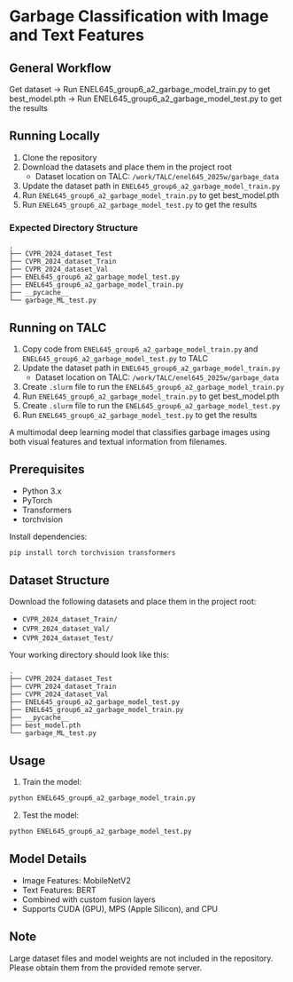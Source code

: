 # Garbage Classification with Image and Text Features

## General Workflow
Get dataset → Run ENEL645_group6_a2_garbage_model_train.py to get best_model.pth → Run ENEL645_group6_a2_garbage_model_test.py to get the results

## Running Locally
1. Clone the repository
2. Download the datasets and place them in the project root
   - Dataset location on TALC: `/work/TALC/enel645_2025w/garbage_data`
3. Update the dataset path in `ENEL645_group6_a2_garbage_model_train.py`
4. Run `ENEL645_group6_a2_garbage_model_train.py` to get best_model.pth
5. Run `ENEL645_group6_a2_garbage_model_test.py` to get the results

### Expected Directory Structure
```
.
├── CVPR_2024_dataset_Test
├── CVPR_2024_dataset_Train
├── CVPR_2024_dataset_Val
├── ENEL645_group6_a2_garbage_model_test.py
├── ENEL645_group6_a2_garbage_model_train.py
├── __pycache__
└── garbage_ML_test.py
```

## Running on TALC
1. Copy code from `ENEL645_group6_a2_garbage_model_train.py` and `ENEL645_group6_a2_garbage_model_test.py` to TALC
2. Update the dataset path in `ENEL645_group6_a2_garbage_model_train.py`
   - Dataset location on TALC: `/work/TALC/enel645_2025w/garbage_data`
3. Create `.slurm` file to run the `ENEL645_group6_a2_garbage_model_train.py`
4. Run `ENEL645_group6_a2_garbage_model_train.py` to get best_model.pth
5. Create `.slurm` file to run the `ENEL645_group6_a2_garbage_model_test.py`
6. Run `ENEL645_group6_a2_garbage_model_test.py` to get the results

A multimodal deep learning model that classifies garbage images using both visual features and textual information from filenames.

## Prerequisites

- Python 3.x
- PyTorch
- Transformers
- torchvision

Install dependencies:

```bash
pip install torch torchvision transformers
```

## Dataset Structure

Download the following datasets and place them in the project root:
- `CVPR_2024_dataset_Train/`
- `CVPR_2024_dataset_Val/`
- `CVPR_2024_dataset_Test/`

Your working directory should look like this:
```
.
├── CVPR_2024_dataset_Test
├── CVPR_2024_dataset_Train
├── CVPR_2024_dataset_Val
├── ENEL645_group6_a2_garbage_model_test.py
├── ENEL645_group6_a2_garbage_model_train.py
├── __pycache__
├── best_model.pth
└── garbage_ML_test.py
```

## Usage

1. Train the model:

```bash
python ENEL645_group6_a2_garbage_model_train.py
```

2. Test the model:

```bash
python ENEL645_group6_a2_garbage_model_test.py
```

## Model Details

- Image Features: MobileNetV2
- Text Features: BERT
- Combined with custom fusion layers
- Supports CUDA (GPU), MPS (Apple Silicon), and CPU

## Note

Large dataset files and model weights are not included in the repository. Please obtain them from the provided remote server.

